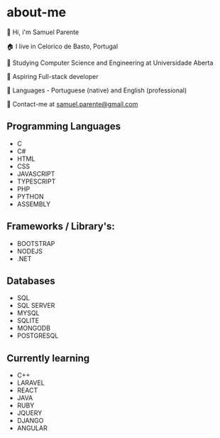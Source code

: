 
# about-me

:wave: Hi, i'm Samuel Parente

:house: I live in Celorico de Basto, Portugal

:school: Studying Computer Science and Engineering at Universidade Aberta

:muscle: Aspiring Full-stack developer

:flags: Languages -  Portuguese (native) and English (professional)

:e-mail: Contact-me at samuel.parente@gmail.com



## Programming Languages
- C
- C#
- HTML
- CSS
- JAVASCRIPT
- TYPESCRIPT
- PHP
- PYTHON
- ASSEMBLY

## Frameworks / Library's:
- BOOTSTRAP
- NODEJS
- .NET

## Databases
- SQL
- SQL SERVER
- MYSQL
- SQLITE
- MONGODB
- POSTGRESQL

## Currently learning
- C++
- LARAVEL
- REACT
- JAVA
- RUBY
- JQUERY
- DJANGO
- ANGULAR


